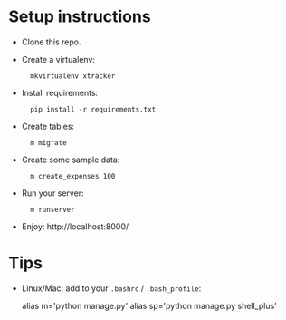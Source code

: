 # Setup instructions

* Clone this repo.
* Create a virtualenv:

        mkvirtualenv xtracker

* Install requirements:

        pip install -r requirements.txt

* Create tables:

        m migrate

* Create some sample data:

        m create_expenses 100


* Run your server:

        m runserver

* Enjoy: http://localhost:8000/

# Tips

* Linux/Mac: add to your `.bashrc` / `.bash_profile`:

    alias m='python manage.py'
    alias sp='python manage.py shell_plus'